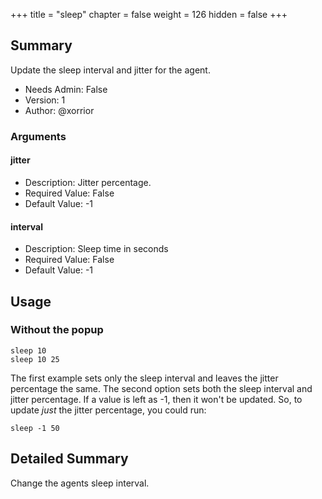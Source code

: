 +++
title = "sleep"
chapter = false
weight = 126
hidden = false
+++

## Summary
Update the sleep interval and jitter for the agent.


- Needs Admin: False  
- Version: 1  
- Author: @xorrior  

### Arguments

#### jitter

- Description: Jitter percentage.  
- Required Value: False  
- Default Value: -1  

#### interval

- Description: Sleep time in seconds  
- Required Value: False  
- Default Value: -1  

## Usage
### Without the popup
```
sleep 10
sleep 10 25
```
The first example sets only the sleep interval and leaves the jitter percentage the same. The second option sets both the sleep interval and jitter percentage. If a value is left as -1, then it won't be updated. So, to update _just_ the jitter percentage, you could run:
```
sleep -1 50
```


## Detailed Summary

Change the agents sleep interval.
